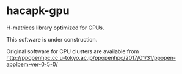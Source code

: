 # hacapk-gpu
H-matrices library optimized for GPUs.

This software is under construction. 

Original software for CPU clusters are available from http://ppopenhpc.cc.u-tokyo.ac.jp/ppopenhpc/2017/01/31/ppopen-applbem-ver-0-5-0/
